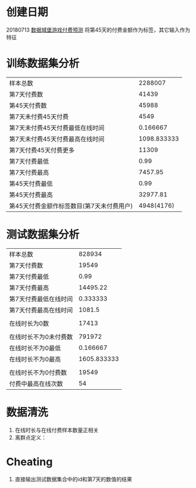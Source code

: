 # 创建日期
20180713
[数据城堡游戏付费预测](http://www.dcjingsai.com/common/cmpt/%E6%B8%B8%E6%88%8F%E7%8E%A9%E5%AE%B6%E4%BB%98%E8%B4%B9%E9%87%91%E9%A2%9D%E9%A2%84%E6%B5%8B%E5%A4%A7%E8%B5%9B_%E8%B5%9B%E4%BD%93%E4%B8%8E%E6%95%B0%E6%8D%AE.html)
将第45天的付费金额作为标签，其它输入作为特征

# 训练数据集分析
|||
|--|--|
|样本总数|2288007|
|第7天付费数|41439|
|第45天付费数|45988|
|第7天未付费45天付费|4549|
|第7天未付费45天付费最低在线时间|0.166667|
|第7天未付费45天付费最高在线时间|1098.833333|
|第7天付费45天付费更多|11309|
|第7天付费最低|0.99|
|第7天付费最高|7457.95|
|第45天付费最低|0.99|
|第45天付费最高|32977.81|
|第45天付费金额作标签数目(第7天未付费用户)|4948(4176)|

# 测试数据集分析
|||
|--|--|
|样本总数|828934|
|第7天付费数|19549|
|第7天付费最低|0.99|
|第7天付费最高|14495.22|
|第7天付费最低在线时间|0.333333|
|第7天付费最高在线时间|1081.5|
|||
|在线时长为0数|17413|
|||
|在线时长不为0未付费数|791972|
|在线时长不为0最低|0.166667|
|在线时长不为0最高|1605.833333|
|||
|在线时长不为0付费数|19549|
|付费中最高在线次数|54|

# 数据清洗
1. 在线时长与在线付费样本数量正相关
2. 离群点定义：

# Cheating
1. 直接输出测试数据集合中的id和第7天的数值的结果
